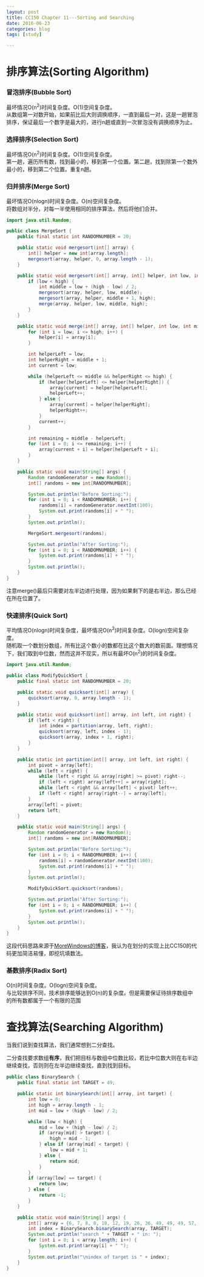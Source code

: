 ```yaml
---
layout: post
title: CC150 Chapter 11---Sorting and Searching
date: 2016-06-23
categories: blog
tags: [study]

---
```


# 排序算法(Sorting Algorithm)

### 冒泡排序(Bubble Sort)

最坏情况O(n<sup>2</sup>)时间复杂度。O(1)空间复杂度。  
从数组第一对数开始，如果前比后大则调换顺序，一直到最后一对，这是一趟冒泡排序，保证最后一个数字是最大的，进行n趟或直到一次冒泡没有调换顺序为止。

### 选择排序(Selection Sort)

最坏情况O(n<sup>2</sup>)时间复杂度。O(1)空间复杂度。  
第一趟，遍历所有数，找到最小的，移到第一个位置。第二趟，找到除第一个数外最小的，移到第二个位置。重复n趟。

### 归并排序(Merge Sort)

最坏情况O(nlogn)时间复杂度。O(n)空间复杂度。  
将数组对半分，对每一半使用相同的排序算法，然后将他们合并。

```java
import java.util.Random;

public class MergeSort {
    public final static int RANDOMNUMBER = 20;

    public static void mergesort(int[] array) {
        int[] helper = new int[array.length];
        mergesort(array, helper, 0, array.length - 1);
    }

    public static void mergesort(int[] array, int[] helper, int low, int high) {
        if (low < high) {
            int middle = low + (high - low) / 2;
            mergesort(array, helper, low, middle);
            mergesort(array, helper, middle + 1, high);
            merge(array, helper, low, middle, high);
        }
    }

    public static void merge(int[] array, int[] helper, int low, int middle, int high) {
        for (int i = low; i <= high; i++) {
            helper[i] = array[i];
        }

        int helperLeft = low;
        int helperRight = middle + 1;
        int current = low;

        while (helperLeft <= middle && helperRight <= high) {
            if (helper[helperLeft] <= helper[helperRight]) {
                array[current] = helper[helperLeft];
                helperLeft++;
            } else {
                array[current] = helper[helperRight];
                helperRight++;
            }
            current++;
        }

        int remaining = middle - helperLeft;
        for (int i = 0; i <= remaining; i++) {
            array[current + i] = helper[helperLeft + i];
        }
    }

    public static void main(String[] args) {
        Random randomGenerator = new Random();
        int[] randoms = new int[RANDOMNUMBER];

        System.out.println("Before Sorting:");
        for (int i = 0; i < RANDOMNUMBER; i++) {
            randoms[i] = randomGenerator.nextInt(100);
            System.out.print(randoms[i] + " ");
        }
        System.out.println();

        MergeSort.mergesort(randoms);

        System.out.println("After Sorting:");
        for (int i = 0; i < RANDOMNUMBER; i++) {
            System.out.print(randoms[i] + " ");
        }
        System.out.println();
    }
}
```

注意merge()最后只需要对左半边进行处理，因为如果剩下的是右半边，那么已经在所在位置了。

### 快速排序(Quick Sort)

平均情况O(nlogn)时间复杂度，最坏情况O(n<sup>2</sup>)时间复杂度。O(logn)空间复杂度。  
随机取一个数划分数组，所有比这个数小的数都在比这个数大的数前面。理想情况下，我们取到中位数，然而这并不现实，所以有最坏O(n<sup>2</sup>)的时间复杂度。

```java
import java.util.Random;

public class ModifyQuickSort {
    public final static int RANDOMNUMBER = 20;

    public static void quicksort(int[] array) {
        quicksort(array, 0, array.length - 1);
    }

    public static void quicksort(int[] array, int left, int right) {
        if (left < right) {
            int index = partition(array, left, right);
            quicksort(array, left, index - 1);
            quicksort(array, index + 1, right);
        }
    }

    public static int partition(int[] array, int left, int right) {
        int pivot = array[left];
        while (left < right) {
            while (left < right && array[right] >= pivot) right--;
            if (left < right) array[left++] = array[right];
            while (left < right && array[left] < pivot) left++;
            if (left < right) array[right--] = array[left];
        }
        array[left] = pivot;
        return left;
    }

    public static void main(String[] args) {
        Random randomGenerator = new Random();
        int[] randoms = new int[RANDOMNUMBER];

        System.out.println("Before Sorting:");
        for (int i = 0; i < RANDOMNUMBER; i++) {
            randoms[i] = randomGenerator.nextInt(100);
            System.out.print(randoms[i] + " ");
        }
        System.out.println();

        ModifyQuickSort.quicksort(randoms);

        System.out.println("After Sorting:");
        for (int i = 0; i < RANDOMNUMBER; i++) {
            System.out.print(randoms[i] + " ");
        }
        System.out.println();
    }
}
```

这段代码思路来源于[MoreWindows的博客](http://blog.csdn.net/morewindows/article/details/6684558)，我认为在划分的实现上比CC150的代码更加简洁易懂，即挖坑填数法。

### 基数排序(Radix Sort)

O(n)时间复杂度。O(logn)空间复杂度。  
与比较排序不同，技术排序能够达到O(n)的复杂度。但是需要保证待排序数组中的所有数都属于一个有限的范围

# 查找算法(Searching Algorithm)

当我们说到查找算法，我们通常想到二分查找。

二分查找要求数组**有序**，我们把目标与数组中位数比较，若比中位数大则在右半边继续查找，否则则在左半边继续查找，直到找到目标。

```java
public class BinarySearch {
    public final static int TARGET = 49;

    public static int binarySearch(int[] array, int target) {
        int low = 0;
        int high = array.length - 1;
        int mid = low + (high - low) / 2;

        while (low < high) {
            mid = low + (high - low) / 2;
            if (array[mid] > target) {
                high = mid - 1;
            } else if (array[mid] < target) {
                low = mid + 1;
            } else {
                return mid;
            }
        }
        if (array[low] == target) {
            return low;
        } else {
            return -1;
        }
    }

    public static void main(String[] args) {
        int[] array = {6, 7, 8, 8, 10, 12, 19, 26, 36, 49, 49, 49, 57, 61, 62, 65, 73, 74, 86, 88};
        int index = BinarySearch.binarySearch(array, TARGET);
        System.out.println("search " + TARGET + " in: ");
        for (int i = 0; i < array.length; i++) {
            System.out.print(array[i] + " ");
        }
        System.out.println("\nindex of target is " + index);
    }
}
```